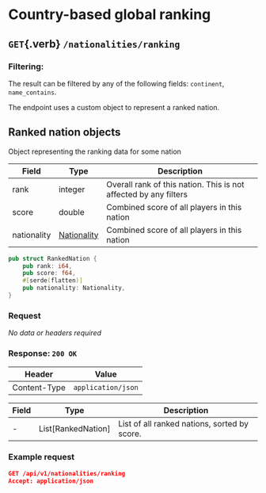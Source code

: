 <div class='panel fade js-scroll-anim' data-anim='fade'>

# Country-based global ranking

## `GET`{.verb} `/nationalities/ranking`

### Filtering:

The result can be filtered by any of the following fields: `continent`, `name_contains`.

The endpoint uses a custom object to represent a ranked nation.

## Ranked nation objects

Object representing the ranking data for some nation

| Field       | Type    | Description |
| ----------- | ------- | ----------- |
| rank        | integer | Overall rank of this nation. This is not affected by any filters |
| score       | double  | Combined score of all players in this nation |
| nationality | [Nationality](/documentation/objects#nationality) | Combined score of all players in this nation |


```rs
pub struct RankedNation {
    pub rank: i64,
    pub score: f64,
    #[serde(flatten)]
    pub nationality: Nationality,
}
```

### Request

_No data or headers required_

### Response: `200 OK`

| Header       | Value              |
| ------------ | ------------------ |
| Content-Type | `application/json` |

| Field | Type               | Description |
| ----- | ------------------ | ----------- |
| -     | List[RankedNation] | List of all ranked nations, sorted by score. |

### Example request

```json
GET /api/v1/nationalities/ranking
Accept: application/json
```

</div>